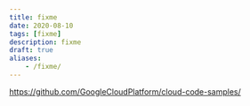```yaml
---
title: fixme
date: 2020-08-10
tags: [fixme]
description: fixme
draft: true
aliases:
    - /fixme/
---
```

https://github.com/GoogleCloudPlatform/cloud-code-samples/
